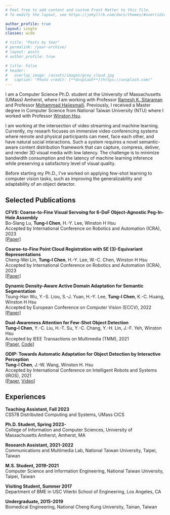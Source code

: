 ```yaml
---
# Feel free to add content and custom Front Matter to this file.
# To modify the layout, see https://jekyllrb.com/docs/themes/#overriding-theme-defaults

author_profile: true
layout: single
classes: wide

# title: "Posts by Year"
# permalink: /year-archive/
# layout: posts
# author_profile: true

# title: False
# header:
#   overlay_image: /assets/images/grey_cloud.jpg
#   caption: "Photo credit: [**Unsplash**](https://unsplash.com)"
---
```


I am a Computer Science Ph.D. student at the University of Massachusetts (UMass) Amherst, where I am working with Professor [Ramesh K. Sitaraman](https://groups.cs.umass.edu/ramesh/) and Professor [Mohammad Hajiesmaili](https://groups.cs.umass.edu/hajiesmaili/). Previously, I received a Master degree in Computer Science from National Taiwan University (NTU) where I worked with Professor [Winston Hsu](https://winstonhsu.info/). 

I am working at the intersection of video streaming and machine learning. Currently, my researh focuses on immersive video conferencing systems where remote and physical participants can meet, face each other, and have natural social interactions. Such a system requires a novel semantic-aware content distribution framework that can capture, compress, deliver, and render 3D visual media with low latency. The challenge is to minimize bandwidth consumption and the latency of machine learning inference while preserving a satisfactory level of visual quality.

Before starting my Ph.D., I've worked on applying few-shot learning to computer vision tasks, such as improving the generalizability and adaptability of an object detector.




## Selected Publications

**CFVS: Coarse-to-Fine Visual Servoing for 6-DoF Object-Agnostic Peg-In-Hole Assembly**
    <br>
    Bo-Siang Lu, **Tung-I Chen**, H.-Y. Lee, Winston H Hsu
    <br>
    Accepted by International Conference on Robotics and Automation (ICRA), 2023
    <br>
    \[[Paper](https://arxiv.org/abs/2209.08864)\]

**Coarse-to-Fine Point Cloud Registration with SE (3)-Equivariant Representations**
    <br>
    Cheng-Wei Lin, **Tung-I Chen**, H.-Y. Lee, W.-C. Chen, Winston H Hsu
    <br>
    Accepted by International Conference on Robotics and Automation (ICRA), 2023
    <br>
    \[[Paper](https://arxiv.org/abs/2210.02045)\]

**Dynamic Density-Aware Active Domain Adaptation for Semantic Segmentation**
    <br>
    Tsung-Han Wu, Y.-S. Liou, S.-J. Yuan, H.-Y. Lee, **Tung-I Chen**, K.-C. Huang, Winston H Hsu
    <br>
    Accepted by European Conference on Computer Vision (ECCV), 2022
    <br>
    \[[Paper](https://arxiv.org/abs/2202.06484)\]


**Dual-Awareness Attention for Few-Shot Object Detection**
    <br>
    **Tung-I Chen**, Y.-C. Liu, H.-T. Su, Y.-C. Chang, Y.-H. Lin, J.-F. Yeh, Winston Hsu
    <br>
    Accepted by IEEE Transactions on Multimedia (TMM), 2021 
    <br>
    \[[Paper](https://arxiv.org/abs/2102.12152), [Code](https://github.com/Tung-I/Dual-awareness-Attention-for-Few-shot-Object-Detection)\]

**ODIP: Towards Automatic Adaptation for Object Detection by Interactive Perception**
    <br>
    **Tung-I Chen**, J.-W. Wang, Winston H. Hsu
    <br>
    Accepted by International Conference on Intelligent Robots and Systems (IROS), 2021
    <br>
    \[[Paper](https://arxiv.org/abs/2108.01477), [Video](https://www.youtube.com/watch?v=1E4JGFjqZP0)\]


## Experiences
**Teaching Assistant, Fall 2023**
    <br>
    CS578 Distributed Computing and Systems, UMass CICS

**Ph.D. Student, Spring 2023-**
    <br>
    College of Information and Computer Sciences, University of Massachusetts Amherst, Amherst, MA

**Research Assistant, 2021-2022**
    <br>
    Communications and Multimedia Lab, National Taiwan University, Taipei, Taiwan

**M.S. Student, 2019-2021**
    <br>
    Computer Science and Information Engineering, National Taiwan University, Taipei, Taiwan

**Visiting Student, Summer 2017**
    <br>
    Department of BME in USC Viterbi School of Engineering, Los Angeles, CA
    
**Undergraduate, 2015-2019**
    <br>
    Biomedical Engineering, National Cheng Kung University, Tainan, Taiwan


<!-- ## Activities and Honors
**Journal Reviewer, 2021**
    <br>
    IEEE Transactions on Neural Networks and Learning Systems

**Future Tech Awards, 2020-2021 (2 times)**
    <br>
    Taiwan Innotech Expo, Ministry of Science and Technology, Taiwan

**Poster Presentation, 2019**
    <br>
    NeurIPS Workshops, Vancouver, Canada

**Oral Presentation, 2018**
    <br>
    Global Conference on Biomedical Engineering, Taoyuan, Taiwan

**Best Undergraduate Research Awards, 2018**
    <br>
    Department of Biomedical Engineering, National Cheng Kung University

**Presidential Awards, 2015 - 2019**
    <br>
    Among top 5% in academics performance every school year -->

